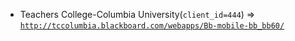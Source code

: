  - Teachers College-Columbia University(`client_id=444`) => [`http://tccolumbia.blackboard.com/webapps/Bb-mobile-bb_bb60/`](http://tccolumbia.blackboard.com/webapps/Bb-mobile-bb_bb60/)
